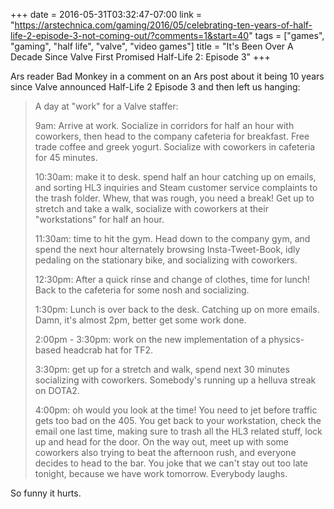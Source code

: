 +++
date = 2016-05-31T03:32:47-07:00
link = "https://arstechnica.com/gaming/2016/05/celebrating-ten-years-of-half-life-2-episode-3-not-coming-out/?comments=1&start=40"
tags = ["games", "gaming", "half life", "valve", "video games"]
title = "It's Been Over A Decade Since Valve First Promised Half-Life 2: Episode 3"
+++

Ars reader Bad Monkey in a comment on an Ars post about it being 10 years since Valve announced Half-Life 2 Episode 3 and then left us hanging:

>A day at "work" for a Valve staffer:
>
>9am: Arrive at work. Socialize in corridors for half an hour with coworkers, then head to the company cafeteria for breakfast. Free trade coffee and greek yogurt. Socialize with coworkers in cafeteria for 45 minutes.
>
>10:30am: make it to desk. spend half an hour catching up on emails, and sorting HL3 inquiries and Steam customer service complaints to the trash folder. Whew, that was rough, you need a break! Get up to stretch and take a walk, socialize with coworkers at their "workstations" for half an hour.
>
>11:30am: time to hit the gym. Head down to the company gym, and spend the next hour alternately browsing Insta-Tweet-Book, idly pedaling on the stationary bike, and socializing with coworkers.
>
>12:30pm: After a quick rinse and change of clothes, time for lunch! Back to the cafeteria for some nosh and socializing.
>
>1:30pm: Lunch is over back to the desk. Catching up on more emails. Damn, it's almost 2pm, better get some work done.
>
>2:00pm - 3:30pm: work on the new implementation of a physics-based headcrab hat for TF2.
>
>3:30pm: get up for a stretch and walk, spend next 30 minutes socializing with coworkers. Somebody's running up a helluva streak on DOTA2.
>
>4:00pm: oh would you look at the time! You need to jet before traffic gets too bad on the 405. You get back to your workstation, check the email one last time, making sure to trash all the HL3 related stuff, lock up and head for the door. On the way out, meet up with some coworkers also trying to beat the afternoon rush, and everyone decides to head to the bar. You joke that we can't stay out too late tonight, because we have work tomorrow. Everybody laughs.

So funny it hurts.
